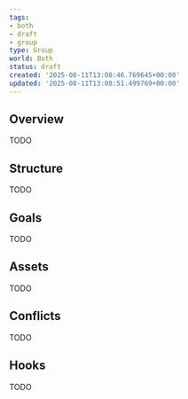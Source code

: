 ```yaml
---
tags:
- both
- draft
- group
type: Group
world: Both
status: draft
created: '2025-08-11T13:08:46.769645+00:00'
updated: '2025-08-11T13:08:51.499769+00:00'
---
```



## Overview

TODO
## Structure

TODO
## Goals

TODO
## Assets

TODO
## Conflicts

TODO
## Hooks

TODO
